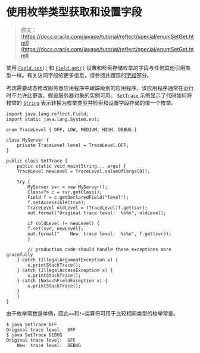 # 使用枚举类型获取和设置字段

> 原文： [https://docs.oracle.com/javase/tutorial/reflect/special/enumSetGet.html](https://docs.oracle.com/javase/tutorial/reflect/special/enumSetGet.html)

使用 [`Field.set()`](https://docs.oracle.com/javase/8/docs/api/java/lang/reflect/Field.html#set-java.lang.Object-java.lang.Object-) 和 [`Field.get()`](https://docs.oracle.com/javase/8/docs/api/java/lang/reflect/Field.html#get-java.lang.Object-) 设置和检索存储枚举的字段与任何其他引用类型一样。有关访问字段的更多信息，请参阅此跟踪的[字段](../member/field.html)部分。

考虑需要动态修改服务器应用程序中跟踪级别的应用程序，该应用程序通常在运行时不允许此更改。假设服务器对象的实例可用。 [``SetTrace`` ](example/SetTrace.java)示例显示了代码如何将枚举的 [`String`](https://docs.oracle.com/javase/8/docs/api/java/lang/String.html) 表示转换为枚举类型并检索和设置字段存储的值一个枚举。

```
import java.lang.reflect.Field;
import static java.lang.System.out;

enum TraceLevel { OFF, LOW, MEDIUM, HIGH, DEBUG }

class MyServer {
    private TraceLevel level = TraceLevel.OFF;
}

public class SetTrace {
    public static void main(String... args) {
	TraceLevel newLevel = TraceLevel.valueOf(args[0]);

	try {
	    MyServer svr = new MyServer();
	    Class<?> c = svr.getClass();
	    Field f = c.getDeclaredField("level");
	    f.setAccessible(true);
	    TraceLevel oldLevel = (TraceLevel)f.get(svr);
	    out.format("Original trace level:  %s%n", oldLevel);

	    if (oldLevel != newLevel) {
 		f.set(svr, newLevel);
		out.format("    New  trace level:  %s%n", f.get(svr));
	    }

        // production code should handle these exceptions more gracefully
	} catch (IllegalArgumentException x) {
	    x.printStackTrace();
	} catch (IllegalAccessException x) {
	    x.printStackTrace();
	} catch (NoSuchFieldException x) {
	    x.printStackTrace();
	}
    }
}

```

由于枚举常数是单例，因此`==`和`!=`运算符可用于比较相同类型的枚举常量。

```
$ java SetTrace OFF
Original trace level:  OFF
$ java SetTrace DEBUG
Original trace level:  OFF
    New  trace level:  DEBUG

```
